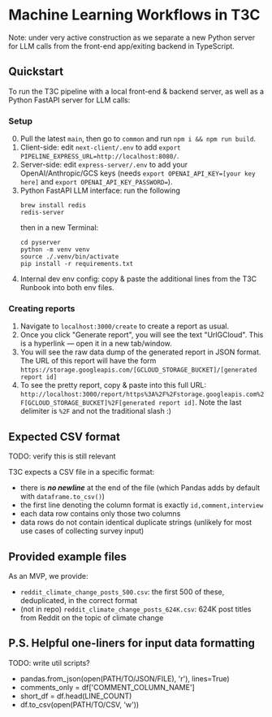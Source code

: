 # Machine Learning Workflows in T3C

Note: under very active construction as we separate a new Python server for LLM calls from the front-end app/exiting backend in TypeScript.

## Quickstart

To run the T3C pipeline with a local front-end & backend server, as well as a Python FastAPI server for LLM calls:

### Setup

0. Pull the latest `main`, then go to `common` and run `npm i && npm run build`.
1. Client-side: edit `next-client/.env` to add `export PIPELINE_EXPRESS_URL=http://localhost:8080/`.
2. Server-side: edit `express-server/.env` to add your OpenAI/Anthropic/GCS keys (needs `export OPENAI_API_KEY=[your key here]` and `export OPENAI_API_KEY_PASSWORD=`).
3. Python FastAPI LLM interface: run the following
    ```
    brew install redis
    redis-server
    ```
    then in a new Terminal:
    ```
    cd pyserver
    python -m venv venv
    source ./.venv/bin/activate
    pip install -r requirements.txt
    ```
4. Internal dev env config: copy & paste the additional lines from the T3C Runbook into both env files.

### Creating reports

1. Navigate to `localhost:3000/create` to create a report as usual.
2. Once you click "Generate report", you will see the text "UrlGCloud". This is a hyperlink — open it in a new tab/window.
3. You will see the raw data dump of the generated report in JSON format. The URL of this report will have the form `https://storage.googleapis.com/[GCLOUD_STORAGE_BUCKET]/[generated report id]`
4. To see the pretty report, copy & paste into this full URL: `http://localhost:3000/report/https%3A%2F%2Fstorage.googleapis.com%2F[GCLOUD_STORAGE_BUCKET]%2F[generated report id]`. Note the last delimiter is `%2F` and not the traditional slash :)

## Expected CSV format

TODO: verify this is still relevant

T3C expects a CSV file in a specific format:

- there is **_no newline_** at the end of the file (which Pandas adds by default with `dataframe.to_csv()`)
- the first line denoting the column format is exactly `id,comment,interview`
- each data row contains only those two columns
- data rows do not contain identical duplicate strings (unlikely for most use cases of collecting survey input)

## Provided example files

As an MVP, we provide:

- `reddit_climate_change_posts_500.csv`: the first 500 of these, deduplicated, in the correct format
- (not in repo) `reddit_climate_change_posts_624K.csv`: 624K post titles from Reddit on the topic of climate change

## P.S. Helpful one-liners for input data formatting

TODO: write util scripts?

- pandas.from_json(open(PATH/TO/JSON/FILE), 'r'), lines=True)
- comments_only = df['COMMENT_COLUMN_NAME']
- short_df = df.head(LINE_COUNT)
- df.to_csv(open(PATH/TO/CSV, 'w'))
